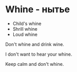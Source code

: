 # Whine - нытье

- Child's whine
- Shrill whine
- Loud whine

Don't whine and drink wine.

I don't want to hear your whine.

Keep calm and don't whine.
